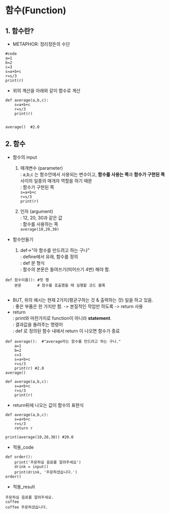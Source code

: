 # 함수(Function) <br>
## 1. 함수란? <br>
+ METAPHOR: 정리정돈의 수단 <br>
```
#code
a=1
b=2
c=3
s=a+b+c
r=s/3
print(r)
```

+ 위의 계산을 아래와 같이 함수로 계산 <br>
```
def average(a,b,c):
    s=a+b+c
    r=s/3
    print(r)
    
    
average()  #2.0
```
## 2. 함수
+ 함수의 input <br>
  1) 매개변수 (parameter) <br>
  : a,b,c 는 함수안에서 사용되는 변수이고, **함수를 사용는 쪽**과 **함수가 구현된 쪽** 사이의 일종의 매개자 역할을 하기 때문 <br>
  : 함수가 구현된 쪽 <br>
    `s=a+b+c` <br>
    `r=s/3` <br>
    `print(r)` <br>

  2) 인자 (argument) <br>
  : 12, 20, 30과 같은 값 <br>
  : 함수를 사용하는 쪽 <br>
  `average(10,20,30)`


+ 함수만들기
  1) def->"아 함수를 만드려고 하는 구나" <br>
: define에서 유래, 함수를 정의 <br>
: def 문 형식 <br>
: 함수의 본문은 들여쓰기(띄어쓰기 4번) 해야 함. <br>
 ```
 def 함수이름(): #첫 행
     본문       # 함수를 호출했을 때 실행할 코드 블록
     
 ```
  + BUT, 위의 예시는 현재 2가지(평균구하는 것 & 출력하는 것) 일을 하고 있음. <br>
: 좋은 부품은 한 가지만 함. -> 본질적인 작업만 하도록 -> return 사용 <br>
  + return <br>
: print와 마찬가지로 function이 아니라 **statement**. <br>
: 결과값을 돌려주는 명령어 <br> 
: def 로 정의된 함수 내에서 return 이 나오면 함수가 종료 <br>
``` 
def average():  #"average라는 함수를 만드려고 하는 구나."
    a=1
    b=2
    c=3
    s=a+b+c
    r=s/3
    print(r) #2.0
average()
```
    
```
def average(a,b,c):
    s=a+b+c
    r=s/3
    print(r)
```
+ return뒤에 나오는 값이 함수의 표현식 <br>
```
def average(a,b,c):
    s=a+b+c
    r=s/3
    return r

print(average(10,20,30)) #20.0
```
+ 적용_code <br>
```
def order():                             
    print('주문하실 음료를 알려주세요')  
    drink = input()                      
    print(drink, '주문하셨습니다.')
order()
```
+ 적용_result <br>
```
주문하실 음료를 알려주세요.
coffee
coffee 주문하셨습니다.
```
